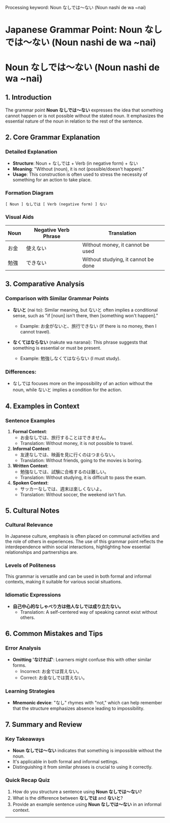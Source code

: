 Processing keyword: Noun なしでは～ない (Noun nashi de wa ~nai)
# Japanese Grammar Point: Noun なしでは～ない (Noun nashi de wa ~nai)
# Noun なしでは～ない (Noun nashi de wa ~nai)
## 1. Introduction
The grammar point **Noun なしでは～ない** expresses the idea that something cannot happen or is not possible without the stated noun. It emphasizes the essential nature of the noun in relation to the rest of the sentence.
## 2. Core Grammar Explanation
### Detailed Explanation
- **Structure**: Noun + なしでは + Verb (in negative form) + ない
- **Meaning**: "Without (noun), it is not (possible/doesn't happen)."
- **Usage**: This construction is often used to stress the necessity of something for an action to take place.
### Formation Diagram
```
[ Noun ] なしでは [ Verb (negative form) ] ない
```
### Visual Aids
| Noun     | Negative Verb Phrase        | Translation                       |
|----------|-----------------------------|----------------------------------|
| お金    | 使えない                   | Without money, it cannot be used |
| 勉強    | できない                   | Without studying, it cannot be done |
## 3. Comparative Analysis
### Comparison with Similar Grammar Points
- **ないと** (nai to): Similar meaning, but ないと often implies a conditional sense, such as "if [noun] isn't there, then [something won't happen]."
  - Example: お金がないと、旅行できない (If there is no money, then I cannot travel).
  
- **なくてはならない** (nakute wa naranai): This phrase suggests that something is essential or must be present.
  - Example: 勉強しなくてはならない (I must study).
### Differences:
- なしでは focuses more on the impossibility of an action without the noun, while ないと implies a condition for the action.
  
## 4. Examples in Context
### Sentence Examples
1. **Formal Context**:  
   - お金なしでは、旅行することはできません。  
   - Translation: Without money, it is not possible to travel.
2. **Informal Context**:  
   - 友達なしでは、映画を見に行くのはつまらない。  
   - Translation: Without friends, going to the movies is boring.
3. **Written Context**:  
   - 勉強なしでは、試験に合格するのは難しい。  
   - Translation: Without studying, it is difficult to pass the exam.
4. **Spoken Context**:  
   - サッカーなしでは、週末は楽しくないよ。  
   - Translation: Without soccer, the weekend isn't fun.
## 5. Cultural Notes
### Cultural Relevance
In Japanese culture, emphasis is often placed on communal activities and the role of others in experiences. The use of this grammar point reflects the interdependence within social interactions, highlighting how essential relationships and partnerships are.
### Levels of Politeness
This grammar is versatile and can be used in both formal and informal contexts, making it suitable for various social situations.
### Idiomatic Expressions
- **自己中心的なしゃべり方は他人なしでは成り立たない。**
  - Translation: A self-centered way of speaking cannot exist without others.
## 6. Common Mistakes and Tips
### Error Analysis
- **Omitting 'なければ'**: Learners might confuse this with other similar forms.
  - Incorrect: お金では買えない。
  - Correct: お金なしでは買えない。
### Learning Strategies
- **Mnemonic device**: "なし" rhymes with "not," which can help remember that the structure emphasizes absence leading to impossibility.
## 7. Summary and Review
### Key Takeaways
- **Noun なしでは～ない** indicates that something is impossible without the noun.
- It's applicable in both formal and informal settings.  
- Distinguishing it from similar phrases is crucial to using it correctly.
### Quick Recap Quiz
1. How do you structure a sentence using **Noun なしでは～ない**?
2. What is the difference between **なしでは** and **ないと**?
3. Provide an example sentence using **Noun なしでは～ない** in an informal context. 
---
